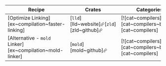 | Recipe | Crates | Categories |
|---|---|---|
| [Optimize Linking][ex~compilation~faster-linking] | [`lld`][lld~website]⮳[`zld`][zld~github]⮳ | [![cat~compilers][cat~compilers~badge]][cat~compilers] |
| [Alternative - `mold` Linker][ex~compilation~mold-linker] | [`mold`][mold~github]⮳ | [![cat~compilers][cat~compilers~badge]][cat~compilers] |
